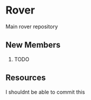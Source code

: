 # Rover
Main rover repository

## New Members
1. TODO


## Resources

I shouldnt be able to commit this